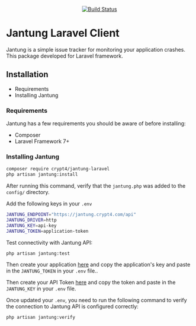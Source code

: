 <p align="center">
<a href="https://github.com/crypt4/jantung-laravel/actions"><img src="https://github.com/crypt4/jantung-laravel/actions/workflows/run-tests.yml/badge.svg" alt="Build Status"></a>
</p>

# Jantung Laravel Client

Jantung is a simple issue tracker for monitoring your application crashes. This package developed for Laravel framework.

## Installation
- Requirements
- Installing Jantung

### Requirements
Jantung has a few requirements you should be aware of before installing:

- Composer
- Laravel Framework 7+

### Installing Jantung
```bash
composer require crypt4/jantung-laravel
php artisan jantung:install
```

After running this command, verify that the `jantung.php` was added to the `config/` directory.

Add the following keys in your `.env`

```bash
JANTUNG_ENDPOINT="https://jantung.crypt4.com/api"
JANTUNG_DRIVER=http
JANTUNG_KEY=api-key
JANTUNG_TOKEN=application-token
```

Test connectivity with Jantung API:

```bash
php artisan jantung:test
```

Then create your application [here](https://jantung.zahir.my/applications/create) and copy the application's key and paste in the `JANTUNG_TOKEN` in your `.env` file..

Then create your API Token [here](https://jantung.zahir.my/users/api-tokens) and copy the token and paste in the `JANTUNG_KEY` in your `.env` file.

Once updated your `.env`, you need to run the following command to verify the connection to Jantung API is configured correctly:

```bash
php artisan jantung:verify
```
